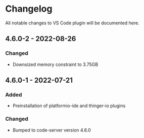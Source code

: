 # Changelog
All notable changes to VS Code plugin will be documented here.

## 4.6.0-2 - 2022-08-26
### Changed
- Downsized memory constraint to 3.75GB

## 4.6.0-1 - 2022-07-21
### Added
- Preinstallation of platformio-ide and thinger-io plugins

### Changed
- Bumped to code-server version 4.6.0
